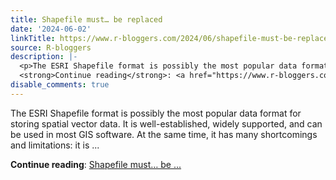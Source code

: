 ```yaml
---
title: Shapefile must… be replaced
date: '2024-06-02'
linkTitle: https://www.r-bloggers.com/2024/06/shapefile-must-be-replaced/
source: R-bloggers
description: |-
  <p>The ESRI Shapefile format is possibly the most popular data format for storing spatial vector data. It is well-established, widely supported, and can be used in most GIS software. At the same time, it has many shortcomings and limitations: it is ...</p>
  <strong>Continue reading</strong>: <a href="https://www.r-bloggers.com/2024/06/shapefile-must-be-replaced/">Shapefile must… be ...
disable_comments: true
---
```

<p>The ESRI Shapefile format is possibly the most popular data format for storing spatial vector data. It is well-established, widely supported, and can be used in most GIS software. At the same time, it has many shortcomings and limitations: it is ...</p>
<strong>Continue reading</strong>: <a href="https://www.r-bloggers.com/2024/06/shapefile-must-be-replaced/">Shapefile must… be ...
